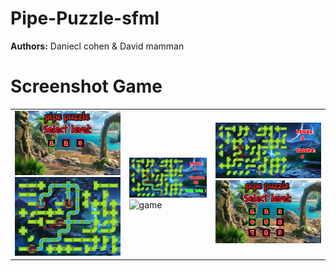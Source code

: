 # Pipe-Puzzle-sfml
**Authors:** Daniecl cohen & David mamman
# Screenshot Game
<table align="center">
   <tr>
    <td>
      <img src="./examples/menu.PNG" alt="menu1" width="400" highet="400"/>
	  <img src="./examples/game2win.PNG" alt="game2win" width="400" highet="400"/>
    </td>
	<td>
	  <img src="./examples/game1win.PNG" alt="game1win" width="400" highet="400"/>
	  <img src="./examples/game.gif" alt="game" width="400" highet="400"/>
	</td>
	<td>
	  <img src="./examples/game1.PNG" alt="game1" width="400" highet="400"/>
	  <img src="./examples/menu2.PNG" alt="menu2" width="400" highet="400"/>
    </td>
  </tr>
</table>

